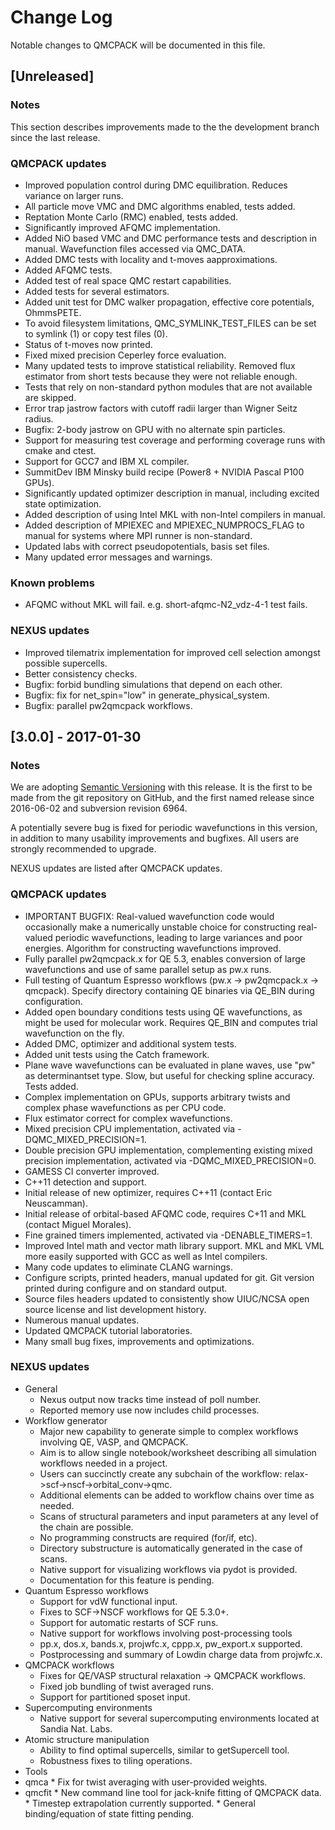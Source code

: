 # Change Log

Notable changes to QMCPACK will be documented in this file. 

## [Unreleased]

### Notes

This section describes improvements made to the the development branch
since the last release.

### QMCPACK updates

* Improved population control during DMC equilibration. Reduces variance on larger runs.
* All particle move VMC and DMC algorithms enabled, tests added.
* Reptation Monte Carlo (RMC) enabled, tests added.
* Significantly improved AFQMC implementation.
* Added NiO based VMC and DMC performance tests and description in manual. Wavefunction files accessed via QMC_DATA.
* Added DMC tests with locality and t-moves aapproximations.
* Added AFQMC tests.
* Added test of real space QMC restart capabilities.
* Added tests for several estimators.
* Added unit test for DMC walker propagation, effective core potentials, OhmmsPETE.
* To avoid filesystem limitations, QMC_SYMLINK_TEST_FILES can be set to symlink (1) or copy test files (0).
* Status of t-moves now printed.
* Fixed mixed precision Ceperley force evaluation.
* Many updated tests to improve statistical reliability. Removed flux estimator from short tests because they were not reliable enough.
* Tests that rely on non-standard python modules that are not available are skipped.
* Error trap jastrow factors with cutoff radii larger than Wigner Seitz radius.
* Bugfix: 2-body jastrow on GPU with no alternate spin particles.
* Support for measuring test coverage and performing coverage runs with cmake and ctest.
* Support for GCC7 and IBM XL compiler.
* SummitDev IBM Minsky build recipe (Power8 + NVIDIA Pascal P100 GPUs).
* Significantly updated optimizer description in manual, including excited state optimization.
* Added description of using Intel MKL with non-Intel compilers in manual.
* Added description of MPIEXEC and MPIEXEC_NUMPROCS_FLAG to manual for systems where MPI runner is non-standard.
* Updated labs with correct pseudopotentials, basis set files. 
* Many updated error messages and warnings.

### Known problems

* AFQMC without MKL will fail. e.g. short-afqmc-N2_vdz-4-1 test fails.

### NEXUS updates

* Improved tilematrix implementation for improved cell selection amongst possible supercells.
* Better consistency checks.
* Bugfix: forbid bundling simulations that depend on each other.
* Bugfix: fix for net_spin="low" in generate_physical_system.
* Bugfix: parallel pw2qmcpack workflows.

## [3.0.0] - 2017-01-30

### Notes

We are adopting [Semantic Versioning](http://semver.org) with this
release. It is the first to be made from the git repository on GitHub,
and the first named release since 2016-06-02 and subversion
revision 6964. 

A potentially severe bug is fixed for periodic wavefunctions in this version,
in addition to many usability improvements and bugfixes. All users are
strongly recommended to upgrade.

NEXUS updates are listed after QMCPACK updates.

### QMCPACK updates

* IMPORTANT BUGFIX: Real-valued wavefunction code would occasionally make a numerically
  unstable choice for constructing real-valued periodic wavefunctions, leading to
  large variances and poor energies. Algorithm for constructing
  wavefunctions improved.
* Fully parallel pw2qmcpack.x for QE 5.3, enables conversion of large
  wavefunctions and use of same parallel setup as pw.x runs.
* Full testing of Quantum Espresso workflows (pw.x -> pw2qmcpack.x ->
  qmcpack). Specify directory containing QE binaries via QE_BIN during configuration.
* Added open boundary conditions tests using QE wavefunctions,
  as might be used for molecular work. Requires QE_BIN and computes
  trial wavefunction on the fly.
* Added DMC, optimizer and additional system tests.
* Added unit tests using the Catch framework. 
* Plane wave wavefunctions can be evaluated in plane waves, use "pw"
  as determinantset type. Slow, but useful for checking spline accuracy. Tests added.
* Complex implementation on GPUs, supports arbitrary twists and
  complex phase wavefunctions as per CPU code.
* Flux estimator correct for complex wavefunctions.
* Mixed precision CPU implementation, activated via -DQMC_MIXED_PRECISION=1.
* Double precision GPU implementation, complementing existing
  mixed precision implementation, activated via -DQMC_MIXED_PRECISION=0.
* GAMESS CI converter improved.
* C++11 detection and support.
* Initial release of new optimizer, requires C++11 (contact Eric Neuscamman).
* Initial release of orbital-based AFQMC code, requires C+11 and MKL (contact Miguel Morales).
* Fine grained timers implemented, activated via -DENABLE_TIMERS=1.
* Improved Intel math and vector math library support. MKL and MKL VML more easily
  supported with GCC as well as Intel compilers.
* Many code updates to eliminate CLANG warnings.
* Configure scripts, printed headers, manual updated for git. Git
  version printed during configure and on standard output.
* Source files headers updated to consistently show UIUC/NCSA open source
  license and list development history.
* Numerous manual updates. 
* Updated QMCPACK tutorial laboratories.
* Many small bug fixes, improvements and optimizations.

### NEXUS updates

* General
  *  Nexus output now tracks time instead of poll number.
  *  Reported memory use now includes child processes.
* Workflow generator
  *  Major new capability to generate simple to complex workflows involving QE, VASP, and QMCPACK.
  *  Aim is to allow single notebook/worksheet describing all simulation workflows needed in a project.
  *  Users can succinctly create any subchain of the workflow: relax->scf->nscf->orbital_conv->qmc.
  *  Additional elements can be added to workflow chains over time as needed.
  *  Scans of structural parameters and input parameters at any level of the chain are possible.
  *  No programming constructs are required (for/if, etc).
  *  Directory substructure is automatically generated in the case of scans. 
  *  Native support for visualizing workflows via pydot is provided.
  *  Documentation for this feature is pending.
* Quantum Espresso workflows
  *  Support for vdW functional input.
  *  Fixes to SCF->NSCF workflows for QE 5.3.0+.
  *  Support for automatic restarts of SCF runs.
  *  Native support for workflows involving post-processing tools
    * pp.x, dos.x, bands.x, projwfc.x, cppp.x, pw_export.x supported.
    * Postprocessing and summary of Lowdin charge data from projwfc.x.
* QMCPACK workflows
  *  Fixes for QE/VASP structural relaxation -> QMCPACK workflows.
  *  Fixed job bundling of twist averaged runs.
  *  Support for partitioned sposet input.
* Supercomputing environments
  *  Native support for several supercomputing environments located at Sandia Nat. Labs.
* Atomic structure manipulation
  *  Ability to find optimal supercells, similar to getSupercell tool.
  *  Robustness fixes to tiling operations.
*  Tools
  *  qmca
    *  Fix for twist averaging with user-provided weights.
  *  qmcfit
    * New command line tool for jack-knife fitting of QMCPACK data.
    * Timestep extrapolation currently supported.
    * General binding/equation of state fitting pending.
 
